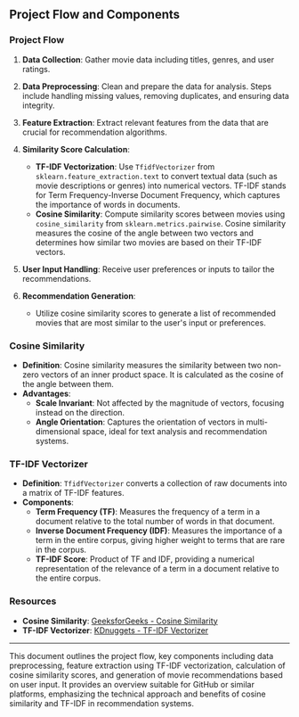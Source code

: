 ## Project Flow and Components

### Project Flow

1. **Data Collection**: Gather movie data including titles, genres, and user ratings.

2. **Data Preprocessing**: Clean and prepare the data for analysis. Steps include handling missing values, removing duplicates, and ensuring data integrity.

3. **Feature Extraction**: Extract relevant features from the data that are crucial for recommendation algorithms.

4. **Similarity Score Calculation**:
   - **TF-IDF Vectorization**: Use `TfidfVectorizer` from `sklearn.feature_extraction.text` to convert textual data (such as movie descriptions or genres) into numerical vectors. TF-IDF stands for Term Frequency-Inverse Document Frequency, which captures the importance of words in documents.
   - **Cosine Similarity**: Compute similarity scores between movies using `cosine_similarity` from `sklearn.metrics.pairwise`. Cosine similarity measures the cosine of the angle between two vectors and determines how similar two movies are based on their TF-IDF vectors.

5. **User Input Handling**: Receive user preferences or inputs to tailor the recommendations.

6. **Recommendation Generation**:
   - Utilize cosine similarity scores to generate a list of recommended movies that are most similar to the user's input or preferences.

### Cosine Similarity

- **Definition**: Cosine similarity measures the similarity between two non-zero vectors of an inner product space. It is calculated as the cosine of the angle between them.
- **Advantages**:
  - **Scale Invariant**: Not affected by the magnitude of vectors, focusing instead on the direction.
  - **Angle Orientation**: Captures the orientation of vectors in multi-dimensional space, ideal for text analysis and recommendation systems.
  
### TF-IDF Vectorizer

- **Definition**: `TfidfVectorizer` converts a collection of raw documents into a matrix of TF-IDF features.
- **Components**:
  - **Term Frequency (TF)**: Measures the frequency of a term in a document relative to the total number of words in that document.
  - **Inverse Document Frequency (IDF)**: Measures the importance of a term in the entire corpus, giving higher weight to terms that are rare in the corpus.
  - **TF-IDF Score**: Product of TF and IDF, providing a numerical representation of the relevance of a term in a document relative to the entire corpus.

### Resources

- **Cosine Similarity**: [GeeksforGeeks - Cosine Similarity](https://www.geeksforgeeks.org/cosine-similarity/)
- **TF-IDF Vectorizer**: [KDnuggets - TF-IDF Vectorizer](https://www.kdnuggets.com/2022/09/convert-text-documents-tfidf-matrix-tfidfvectorizer.html)

---

This document outlines the project flow, key components including data preprocessing, feature extraction using TF-IDF vectorization, calculation of cosine similarity scores, and generation of movie recommendations based on user input. It provides an overview suitable for GitHub or similar platforms, emphasizing the technical approach and benefits of cosine similarity and TF-IDF in recommendation systems.
